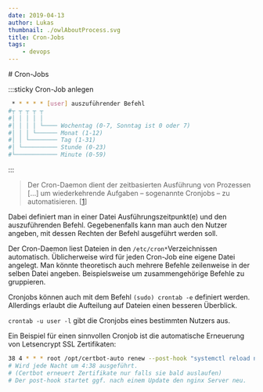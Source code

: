 ```yaml
---
date: 2019-04-13
author: Lukas
thumbnail: ./owlAboutProcess.svg
title: Cron-Jobs
tags:
    - devops
---
```

<Hero color="#EEE857" alt="Owl showing a circular process" />
# Cron-Jobs

:::sticky Cron-Job anlegen
```bash
 * * * * * [user] auszuführender Befehl
#┬ ┬ ┬ ┬ ┬
#│ │ │ │ │
#│ │ │ │ └──── Wochentag (0-7, Sonntag ist 0 oder 7)
#│ │ │ └────── Monat (1-12)
#│ │ └──────── Tag (1-31)
#│ └────────── Stunde (0-23)
#└──────────── Minute (0-59)
```
:::

> Der Cron-Daemon dient der zeitbasierten Ausführung von Prozessen [...] um wiederkehrende Aufgaben – sogenannte Cronjobs – zu automatisieren. [[1](https://de.wikipedia.org/wiki/Cron)]

Dabei definiert man in einer Datei Ausführungszeitpunkt(e) und den auszuführenden Befehl.
Gegebenenfalls kann man auch den Nutzer angeben, mit dessen Rechten der Befehl ausgeführt werden soll.

Der Cron-Daemon liest Dateien in den `/etc/cron*`Verzeichnissen automatisch.
Üblicherweise wird für jeden Cron-Job eine eigene Datei angelegt. Man könnte theoretisch auch mehrere Befehle zeilenweise in der selben Datei angeben. Beispielsweise um zusammengehörige Befehle zu gruppieren.

Cronjobs können auch mit dem Befehl `(sudo) crontab -e` definiert werden.
Allerdings erlaubt die Aufteilung auf Dateien einen besseren Überblick.

`crontab -u user -l` gibt die Cronjobs eines bestimmten Nutzers aus.

Ein Beispiel für einen sinnvollen Cronjob ist die automatische Erneuerung von Letsencrypt SSL Zertifikaten:

```bash
38 4 * * * root /opt/certbot-auto renew --post-hook "systemctl reload nginx"
# Wird jede Nacht um 4:38 ausgeführt.
# (Certbot erneuert Zertifikate nur falls sie bald auslaufen)
# Der post-hook startet ggf. nach einem Update den nginx Server neu.
```
